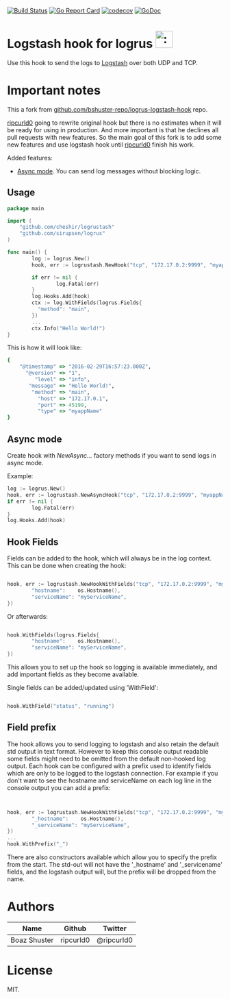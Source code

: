 [![Build Status](https://travis-ci.org/cheshir/logrus-logstash-hook.svg?branch=master)](https://travis-ci.org/cheshir/logrus-logstash-hook)
[![Go Report Card](https://goreportcard.com/badge/github.com/cheshir/logrus-logstash-hook)](https://goreportcard.com/report/github.com/cheshir/logrus-logstash-hook)
[![codecov](https://codecov.io/gh/cheshir/logrus-logstash-hook/branch/master/graph/badge.svg)](https://codecov.io/gh/cheshir/logrus-logstash-hook)
[![GoDoc](https://godoc.org/github.com/cheshir/logrus-logstash-hook?status.svg)](https://godoc.org/github.com/cheshir/logrus-logstash-hook)

# Logstash hook for logrus <img src="http://i.imgur.com/hTeVwmJ.png" width="40" height="40" alt=":walrus:" class="emoji" title=":walrus:" />
Use this hook to send the logs to [Logstash](https://www.elastic.co/products/logstash) over both UDP and TCP.

# Important notes

This a fork from [github.com/bshuster-repo/logrus-logstash-hook](https://github.com/bshuster-repo/logrus-logstash-hook.git) repo.

[ripcurld0](https://github.com/ripcurld0) going to rewrite original hook but there is no estimates when it will be ready for using in production. 
And more important is that he declines all pull requests with new features. 
So the main goal of this fork is to add some new features and use logstash hook until [ripcurld0](https://github.com/ripcurld0) finish his work.

Added features:

* [Async mode](#async-mode). You can send log messages without blocking logic.

## Usage

```go
package main

import (
    "github.com/cheshir/logrustash"
    "github.com/sirupsen/logrus"
)

func main() {
        log := logrus.New()
        hook, err := logrustash.NewHook("tcp", "172.17.0.2:9999", "myappName")

        if err != nil {
                log.Fatal(err)
        }
        log.Hooks.Add(hook)
        ctx := log.WithFields(logrus.Fields{
          "method": "main",
        })
        ...
        ctx.Info("Hello World!")
}
```

This is how it will look like:

```ruby
{
    "@timestamp" => "2016-02-29T16:57:23.000Z",
      "@version" => "1",
         "level" => "info",
       "message" => "Hello World!",
        "method" => "main",
          "host" => "172.17.0.1",
          "port" => 45199,
          "type" => "myappName"
}
```


## Async mode

Create hook with _NewAsync..._ factory methods if you want to send logs in async mode.

Example:

```go
log := logrus.New()
hook, err := logrustash.NewAsyncHook("tcp", "172.17.0.2:9999", "myappName")
if err != nil {
        log.Fatal(err)
}
log.Hooks.Add(hook)
```


## Hook Fields
Fields can be added to the hook, which will always be in the log context.
This can be done when creating the hook:

```go

hook, err := logrustash.NewHookWithFields("tcp", "172.17.0.2:9999", "myappName", logrus.Fields{
        "hostname":    os.Hostname(),
        "serviceName": "myServiceName",
})
```

Or afterwards:

```go

hook.WithFields(logrus.Fields{
        "hostname":    os.Hostname(),
        "serviceName": "myServiceName",
})
```
This allows you to set up the hook so logging is available immediately, and add important fields as they become available.

Single fields can be added/updated using 'WithField':

```go

hook.WithField("status", "running")
```



## Field prefix

The hook allows you to send logging to logstash and also retain the default std output in text format.
However to keep this console output readable some fields might need to be omitted from the default non-hooked log output.
Each hook can be configured with a prefix used to identify fields which are only to be logged to the logstash connection.
For example if you don't want to see the hostname and serviceName on each log line in the console output you can add a prefix:

```go


hook, err := logrustash.NewHookWithFields("tcp", "172.17.0.2:9999", "myappName", logrus.Fields{
        "_hostname":    os.Hostname(),
        "_serviceName": "myServiceName",
})
...
hook.WithPrefix("_")
```

There are also constructors available which allow you to specify the prefix from the start.
The std-out will not have the '\_hostname' and '\_servicename' fields, and the logstash output will, but the prefix will be dropped from the name.


# Authors

Name         | Github    | Twitter    |
------------ | --------- | ---------- |
Boaz Shuster | ripcurld0 | @ripcurld0 |

# License

MIT.
